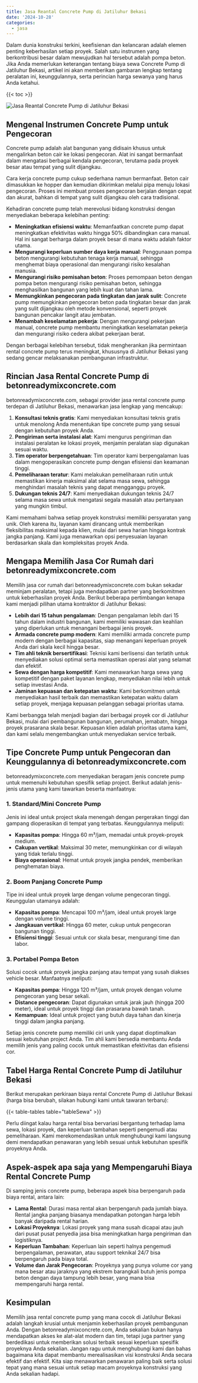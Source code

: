 ```yaml
---
title: Jasa Reantal Concrete Pump di Jatiluhur Bekasi
date: '2024-10-28'
categories:
  - jasa
---
```


Dalam dunia konstruksi terkini, keefisienan dan kelancaran adalah elemen penting keberhasilan setiap proyek. Salah satu instrumen yang berkontribusi besar dalam mewujudkan hal tersebut adalah pompa beton. Jika Anda memerlukan keterangan tentang biaya sewa Concrete Pump di Jatiluhur Bekasi, artikel ini akan memberikan gambaran lengkap tentang peralatan ini, keunggulannya, serta perincian harga sewanya yang harus Anda ketahui.

{{< toc >}}

![Jasa Reantal Concrete Pump di Jatiluhur Bekasi](https://betoncor8.github.io/pump/concrete-pump%20(3).png)

## Mengenal Instrumen Concrete Pump untuk Pengecoran

Concrete pump adalah alat bangunan yang didisain khusus untuk mengalirkan beton cair ke lokasi pengecoran. Alat ini sangat bermanfaat dalam mengatasi berbagai kendala pengecoran, terutama pada proyek besar atau tempat yang sulit dijangkau.

Cara kerja concrete pump cukup sederhana namun bermanfaat. Beton cair dimasukkan ke hopper dan kemudian dikirimkan melalui pipa menuju lokasi pengecoran. Proses ini membuat proses pengecoran berjalan dengan cepat dan akurat, bahkan di tempat yang sulit dijangkau oleh cara tradisional.

Kehadiran concrete pump telah merevolusi bidang konstruksi dengan menyediakan beberapa kelebihan penting:

- **Meningkatkan efisiensi waktu**: Memanfaatkan concrete pump dapat meningkatkan efektivitas waktu hingga 50% dibandingkan cara manual. Hal ini sangat berharga dalam proyek besar di mana waktu adalah faktor utama.
- **Mengurangi keperluan sumber daya kerja manual**: Penggunaan pompa beton mengurangi kebutuhan tenaga kerja manual, sehingga menghemat biaya operasional dan mengurangi risiko kesalahan manusia.
- **Mengurangi risiko pemisahan beton**: Proses pemompaan beton dengan pompa beton mengurangi risiko pemisahan beton, sehingga menghasilkan bangunan yang lebih kuat dan tahan lama.
- **Memungkinkan pengecoran pada tingkatan dan jarak sulit**: Concrete pump memungkinkan pengecoran beton pada tingkatan besar dan jarak yang sulit dijangkau oleh metode konvensional, seperti proyek bangunan pencakar langit atau jembatan.
- **Menambah keselamatan pekerja**: Dengan mengurangi pekerjaan manual, concrete pump membantu meningkatkan keselamatan pekerja dan mengurangi risiko cedera akibat pekerjaan berat.

Dengan berbagai kelebihan tersebut, tidak mengherankan jika permintaan rental concrete pump terus meningkat, khususnya di Jatiluhur Bekasi yang sedang gencar melaksanakan pembangunan infrastruktur.

## Rincian Jasa Rental Concrete Pump di betonreadymixconcrete.com

betonreadymixconcrete.com, sebagai provider jasa rental concrete pump terdepan di Jatiluhur Bekasi, menawarkan jasa lengkap yang mencakup:

1. **Konsultasi teknis gratis**: Kami menyediakan konsultasi teknis gratis untuk menolong Anda menentukan tipe concrete pump yang sesuai dengan kebutuhan proyek Anda.
2. **Pengiriman serta instalasi alat**: Kami mengurus pengiriman dan instalasi peralatan ke lokasi proyek, menjamin peralatan siap digunakan sesuai waktu.
3. **Tim operator berpengetahuan**: Tim operator kami berpengalaman luas dalam mengoperasikan concrete pump dengan efisiensi dan keamanan tinggi.
4. **Pemeliharaan teratur**: Kami melakukan pemeliharaan rutin untuk memastikan kinerja maksimal alat selama masa sewa, sehingga menghindari masalah teknis yang dapat mengganggu proyek.
5. **Dukungan teknis 24/7**: Kami menyediakan dukungan teknis 24/7 selama masa sewa untuk mengatasi segala masalah atau pertanyaan yang mungkin timbul.

Kami memahami bahwa setiap proyek konstruksi memiliki persyaratan yang unik. Oleh karena itu, layanan kami dirancang untuk memberikan fleksibilitas maksimal kepada klien, mulai dari sewa harian hingga kontrak jangka panjang. Kami juga menawarkan opsi penyesuaian layanan berdasarkan skala dan kompleksitas proyek Anda.

## Mengapa Memilih Jasa Cor Rumah dari betonreadymixconcrete.com

Memilih jasa cor rumah dari betonreadymixconcrete.com bukan sekadar meminjam peralatan, tetapi juga mendapatkan partner yang berkomitmen untuk keberhasilan proyek Anda. Berikut beberapa pertimbangan kenapa kami menjadi pilihan utama kontraktor di Jatiluhur Bekasi:

- **Lebih dari 15 tahun pengalaman**: Dengan pengalaman lebih dari 15 tahun dalam industri bangunan, kami memiliki wawasan dan keahlian yang diperlukan untuk menangani berbagai jenis proyek.
- **Armada concrete pump modern**: Kami memiliki armada concrete pump modern dengan berbagai kapasitas, siap menangani keperluan proyek Anda dari skala kecil hingga besar.
- **Tim ahli teknik bersertifikasi**: Teknisi kami berlisensi dan terlatih untuk menyediakan solusi optimal serta memastikan operasi alat yang selamat dan efektif.
- **Sewa dengan harga kompetitif**: Kami menawarkan harga sewa yang kompetitif dengan paket layanan lengkap, menyediakan nilai lebih untuk setiap investasi Anda.
- **Jaminan kepuasan dan ketepatan waktu**: Kami berkomitmen untuk menyediakan hasil terbaik dan memastikan ketepatan waktu dalam setiap proyek, menjaga kepuasan pelanggan sebagai prioritas utama.

Kami berbangga telah menjadi bagian dari berbagai proyek cor di Jatiluhur Bekasi, mulai dari pembangunan bangunan, perumahan, jemabatn, hingga proyek prasarana skala besar. Kepuasan klien adalah prioritas utama kami, dan kami selalu mengembangkan untuk menyediakan service terbaik.

## Tipe Concrete Pump untuk Pengecoran dan Keunggulannya di betonreadymixconcrete.com

betonreadymixconcrete.com menyediakan beragam jenis concrete pump untuk memenuhi kebutuhan spesifik setiap project. Berikut adalah jenis-jenis utama yang kami tawarkan beserta manfaatnya:

### 1\. Standard/Mini Concrete Pump

Jenis ini ideal untuk project skala menengah dengan pergerakan tinggi dan gampang dioperasikan di tempat yang terbatas. Keunggulannya meliputi:

- **Kapasitas pompa**: Hingga 60 m³/jam, memadai untuk proyek-proyek medium.
- **Cakupan vertikal**: Maksimal 30 meter, memungkinkan cor di wilayah yang tidak terlalu tinggi.
- **Biaya operasional**: Hemat untuk proyek jangka pendek, memberikan penghematan biaya.

### 2\. Boom Panjang Concrete Pump

Tipe ini ideal untuk proyek large dengan volume pengecoran tinggi. Keunggulan utamanya adalah:

- **Kapasitas pompa**: Mencapai 100 m³/jam, ideal untuk proyek large dengan volume tinggi.
- **Jangkauan vertikal**: Hingga 60 meter, cukup untuk pengecoran bangunan tinggi.
- **Efisiensi tinggi**: Sesuai untuk cor skala besar, mengurangi time dan labor.

### 3\. Portabel Pompa Beton

Solusi cocok untuk proyek jangka panjang atau tempat yang susah diakses vehicle besar. Manfaatnya meliputi:

- **Kapasitas pompa**: Hingga 120 m³/jam, untuk proyek dengan volume pengecoran yang besar sekali.
- **Distance pengecoran**: Dapat digunakan untuk jarak jauh (hingga 200 meter), ideal untuk proyek tinggi dan prasarana bawah tanah.
- **Kemampuan**: Ideal untuk project yang butuh daya tahan dan kinerja tinggi dalam jangka panjang.

Setiap jenis concrete pump memiliki ciri unik yang dapat dioptimalkan sesuai kebutuhan project Anda. Tim ahli kami bersedia membantu Anda memilih jenis yang paling cocok untuk memastikan efektivitas dan efisiensi cor.

## Tabel Harga Rental Concrete Pump di Jatiluhur Bekasi

Berikut merupakan perkiraan biaya rental Concrete Pump di Jatiluhur Bekasi (harga bisa berubah, silakan hubungi kami untuk tawaran terbaru):

{{< table-tables table="tableSewa" >}}

Perlu diingat kalau harga rental bisa bervariasi bergantung terhadap lama sewa, lokasi proyek, dan keperluan tambahan seperti pengemudi atau pemeliharaan. Kami merekomendasikan untuk menghubungi kami langsung demi mendapatkan penawaran yang lebih sesuai untuk kebutuhan spesifik proyeknya Anda.

## Aspek-aspek apa saja yang Mempengaruhi Biaya Rental Concrete Pump

Di samping jenis concrete pump, beberapa aspek bisa berpengaruh pada biaya rental, antara lain:

- **Lama Rental**: Durasi masa rental akan berpengaruh pada jumlah biaya. Rental jangka panjang biasanya mendapatkan potongan harga lebih banyak daripada rental harian.
- **Lokasi Proyeknya**: Lokasi proyek yang mana susah dicapai atau jauh dari pusat pusat penyedia jasa bisa meningkatkan harga pengiriman dan logistiknya.
- **Keperluan Tambahan**: Keperluan lain seperti halnya pengemudi berpengalaman, perawatan, atau support teknikal 24/7 bisa berpengaruh pada biaya total.
- **Volume dan Jarak Pengecoran**: Proyeknya yang punya volume cor yang mana besar atau jaraknya yang ekstrem barangkali butuh jenis pompa beton dengan daya tampung lebih besar, yang mana bisa mempengaruhi harga rental.

## Kesimpulan

Memilih jasa rental concrete pump yang mana cocok di Jatiluhur Bekasi adalah langkah krusial untuk menjamin keberhasilan proyek pembangunan Anda. Dengan betonreadymixconcrete.com, Anda sekalian bukan hanya mendapatkan akses ke alat-alat modern dan tim, tetapi juga partner yang berdedikasi untuk memberikan solusi terbaik sesuai keperluan spesifik proyeknya Anda sekalian. Jangan ragu untuk menghubungi kami dan bahas bagaimana kita dapat membantu merealisasikan visi konstruksi Anda secara efektif dan efektif. Kita siap menawarkan penawaran paling baik serta solusi tepat yang mana sesuai untuk setiap macam proyeknya konstruksi yang Anda sekalian hadapi.
